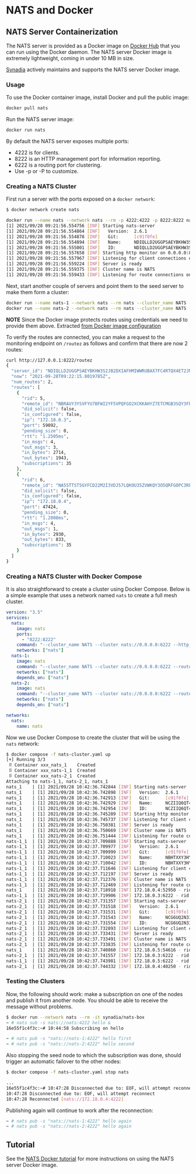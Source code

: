 # NATS and Docker

## NATS Server Containerization

The NATS server is provided as a Docker image on [Docker Hub](https://hub.docker.com/_/nats/) that you can run using the Docker daemon. The NATS server Docker image is extremely lightweight, coming in under 10 MB in size.

[Synadia](https://synadia.com) actively maintains and supports the NATS server Docker image.

### Usage

To use the Docker container image, install Docker and pull the public image:

```bash
docker pull nats
```

Run the NATS server image:

```bash
docker run nats
```

By default the NATS server exposes multiple ports:

* 4222 is for clients.
* 8222 is an HTTP management port for information reporting.
* 6222 is a routing port for clustering.
* Use -p or -P to customize.

### Creating a NATS Cluster

First run a server with the ports exposed on a `docker network`:

```bash
$ docker network create nats
```

```bash
docker run --name nats --network nats --rm -p 4222:4222 -p 8222:8222 nats --http_port 8222 --cluster_name NATS --cluster nats://0.0.0.0:6222
[1] 2021/09/28 09:21:56.554756 [INF] Starting nats-server
[1] 2021/09/28 09:21:56.554864 [INF]   Version:  2.6.1
[1] 2021/09/28 09:21:56.554878 [INF]   Git:      [c91f0fe]
[1] 2021/09/28 09:21:56.554894 [INF]   Name:     NDIQLLD2UGGPSAEYBKHW3S2JB2DXIAFHMIWWRUBAX7FC4RTQX4ET2JNQ
[1] 2021/09/28 09:21:56.555001 [INF]   ID:       NDIQLLD2UGGPSAEYBKHW3S2JB2DXIAFHMIWWRUBAX7FC4RTQX4ET2JNQ
[1] 2021/09/28 09:21:56.557658 [INF] Starting http monitor on 0.0.0.0:8222
[1] 2021/09/28 09:21:56.557967 [INF] Listening for client connections on 0.0.0.0:4222
[1] 2021/09/28 09:21:56.559224 [INF] Server is ready
[1] 2021/09/28 09:21:56.559375 [INF] Cluster name is NATS
[1] 2021/09/28 09:21:56.559433 [INF] Listening for route connections on 0.0.0.0:6222
```

Next, start another couple of servers and point them to the seed server to make them form a cluster:

```bash
docker run --name nats-1 --network nats --rm nats --cluster_name NATS --cluster nats://0.0.0.0:6222 --routes=nats://ruser:T0pS3cr3t@nats:6222
docker run --name nats-2 --network nats --rm nats --cluster_name NATS --cluster nats://0.0.0.0:6222 --routes=nats://ruser:T0pS3cr3t@nats:6222
```

**NOTE** Since the Docker image protects routes using credentials we need to provide them above. Extracted [from Docker image configuration](https://github.com/nats-io/nats-docker/blob/6fb8c05311bb4d1554390f66abb0a5ebef1e1c9d/2.1.0/scratch/amd64/nats-server.conf#L13-L19)

To verify the routes are connected, you can make a request to the monitoring endpoint on `/routez` as follows and confirm that there are now 2 routes:

```bash
curl http://127.0.0.1:8222/routez
{
  "server_id": "NDIQLLD2UGGPSAEYBKHW3S2JB2DXIAFHMIWWRUBAX7FC4RTQX4ET2JNQ",
  "now": "2021-09-28T09:22:15.8019785Z",
  "num_routes": 2,
  "routes": [
    {
      "rid": 5,
      "remote_id": "NBRAUY3YSVFYU7BFWI2YF5VPQFGO2XCKKAHYZ7ETCMGB3SQY3FDFTYOQ",
      "did_solicit": false,
      "is_configured": false,
      "ip": "172.18.0.3",
      "port": 59092,
      "pending_size": 0,
      "rtt": "1.2505ms",
      "in_msgs": 4,
      "out_msgs": 3,
      "in_bytes": 2714,
      "out_bytes": 1943,
      "subscriptions": 35
    },
    {
      "rid": 6,
      "remote_id": "NA5STTST5GYFCD22M2I3VDJ57LQKOU35ZVWKQY3O5QRFGOPC3RFDIDVJ",
      "did_solicit": false,
      "is_configured": false,
      "ip": "172.18.0.4",
      "port": 47424,
      "pending_size": 0,
      "rtt": "1.2008ms",
      "in_msgs": 4,
      "out_msgs": 1,
      "in_bytes": 2930,
      "out_bytes": 833,
      "subscriptions": 35
    }
  ]
}
```

### Creating a NATS Cluster with Docker Compose

It is also straightforward to create a cluster using Docker Compose. Below is a simple example that uses a network named `nats` to create a full mesh cluster.

```yaml
version: "3.5"
services:
  nats:
    image: nats
    ports:
      - "8222:8222"
    command: "--cluster_name NATS --cluster nats://0.0.0.0:6222 --http_port 8222 "
    networks: ["nats"]
  nats-1:
    image: nats
    command: "--cluster_name NATS --cluster nats://0.0.0.0:6222 --routes=nats://ruser:T0pS3cr3t@nats:6222"
    networks: ["nats"]
    depends_on: ["nats"]
  nats-2:
    image: nats
    command: "--cluster_name NATS --cluster nats://0.0.0.0:6222 --routes=nats://ruser:T0pS3cr3t@nats:6222"
    networks: ["nats"]
    depends_on: ["nats"]

networks:
  nats:
    name: nats
```

Now we use Docker Compose to create the cluster that will be using the `nats` network:

```bash
$ docker compose -f nats-cluster.yaml up
[+] Running 3/3
 ⠿ Container xxx_nats_1    Created
 ⠿ Container xxx_nats-1_1  Created
 ⠿ Container xxx_nats-2_1  Created
Attaching to nats-1_1, nats-2_1, nats_1
nats_1    | [1] 2021/09/28 10:42:36.742844 [INF] Starting nats-server
nats_1    | [1] 2021/09/28 10:42:36.742898 [INF]   Version:  2.6.1
nats_1    | [1] 2021/09/28 10:42:36.742913 [INF]   Git:      [c91f0fe]
nats_1    | [1] 2021/09/28 10:42:36.742929 [INF]   Name:     NCZIIQ6QT4KT5K5WBP7H2RRBM4MSYD4C2TVSRZOZN57EHX6VTF4EWXAU
nats_1    | [1] 2021/09/28 10:42:36.742954 [INF]   ID:       NCZIIQ6QT4KT5K5WBP7H2RRBM4MSYD4C2TVSRZOZN57EHX6VTF4EWXAU
nats_1    | [1] 2021/09/28 10:42:36.745289 [INF] Starting http monitor on 0.0.0.0:8222
nats_1    | [1] 2021/09/28 10:42:36.745737 [INF] Listening for client connections on 0.0.0.0:4222
nats_1    | [1] 2021/09/28 10:42:36.750381 [INF] Server is ready
nats_1    | [1] 2021/09/28 10:42:36.750669 [INF] Cluster name is NATS
nats_1    | [1] 2021/09/28 10:42:36.751444 [INF] Listening for route connections on 0.0.0.0:6222
nats-1_1  | [1] 2021/09/28 10:42:37.709888 [INF] Starting nats-server
nats-1_1  | [1] 2021/09/28 10:42:37.709977 [INF]   Version:  2.6.1
nats-1_1  | [1] 2021/09/28 10:42:37.709999 [INF]   Git:      [c91f0fe]
nats-1_1  | [1] 2021/09/28 10:42:37.710023 [INF]   Name:     NBHTXXY3HYZVPXITYQ73BSDA5CQZINTKYRM23XFI46RWWTTUP5TAXQMB
nats-1_1  | [1] 2021/09/28 10:42:37.710042 [INF]   ID:       NBHTXXY3HYZVPXITYQ73BSDA5CQZINTKYRM23XFI46RWWTTUP5TAXQMB
nats-1_1  | [1] 2021/09/28 10:42:37.711646 [INF] Listening for client connections on 0.0.0.0:4222
nats-1_1  | [1] 2021/09/28 10:42:37.712197 [INF] Server is ready
nats-1_1  | [1] 2021/09/28 10:42:37.712376 [INF] Cluster name is NATS
nats-1_1  | [1] 2021/09/28 10:42:37.712469 [INF] Listening for route connections on 0.0.0.0:6222
nats_1    | [1] 2021/09/28 10:42:37.718918 [INF] 172.18.0.4:52950 - rid:4 - Route connection created
nats-1_1  | [1] 2021/09/28 10:42:37.719906 [INF] 172.18.0.3:6222 - rid:4 - Route connection created
nats-2_1  | [1] 2021/09/28 10:42:37.731357 [INF] Starting nats-server
nats-2_1  | [1] 2021/09/28 10:42:37.731518 [INF]   Version:  2.6.1
nats-2_1  | [1] 2021/09/28 10:42:37.731531 [INF]   Git:      [c91f0fe]
nats-2_1  | [1] 2021/09/28 10:42:37.731543 [INF]   Name:     NCG6UQ2N3IHE6OS76TL46RNZBAPHNUCQSA64FDFHG5US2LLJOQLD5ZK2
nats-2_1  | [1] 2021/09/28 10:42:37.731554 [INF]   ID:       NCG6UQ2N3IHE6OS76TL46RNZBAPHNUCQSA64FDFHG5US2LLJOQLD5ZK2
nats-2_1  | [1] 2021/09/28 10:42:37.732893 [INF] Listening for client connections on 0.0.0.0:4222
nats-2_1  | [1] 2021/09/28 10:42:37.733431 [INF] Server is ready
nats-2_1  | [1] 2021/09/28 10:42:37.733491 [INF] Cluster name is NATS
nats-2_1  | [1] 2021/09/28 10:42:37.733835 [INF] Listening for route connections on 0.0.0.0:6222
nats_1    | [1] 2021/09/28 10:42:37.740860 [INF] 172.18.0.5:54616 - rid:5 - Route connection created
nats-2_1  | [1] 2021/09/28 10:42:37.741557 [INF] 172.18.0.3:6222 - rid:4 - Route connection created
nats-1_1  | [1] 2021/09/28 10:42:37.743981 [INF] 172.18.0.5:6222 - rid:5 - Route connection created
nats-2_1  | [1] 2021/09/28 10:42:37.744332 [INF] 172.18.0.4:40250 - rid:5 - Route connection created
```

### Testing the Clusters

Now, the following should work: make a subscription on one of the nodes and publish it from another node. You should be able to receive the message without problems.

```bash
$ docker run --network nats --rm -it synadia/nats-box
~ # nats sub -s nats://nats:4222 hello &
16e55f1c4f3c:~# 10:44:58 Subscribing on hello

~ # nats pub -s "nats://nats-1:4222" hello first
~ # nats pub -s "nats://nats-2:4222" hello second
```

Also stopping the seed node to which the subscription was done, should trigger an automatic failover to the other nodes:

```bash
$ docker compose -f nats-cluster.yaml stop nats

... 
16e55f1c4f3c:~# 10:47:28 Disconnected due to: EOF, will attempt reconnect
10:47:28 Disconnected due to: EOF, will attempt reconnect
10:47:28 Reconnected [nats://172.18.0.4:4222]
```

Publishing again will continue to work after the reconnection:

```bash
~ # nats pub -s "nats://nats-1:4222" hello again
~ # nats pub -s "nats://nats-2:4222" hello again
```

## Tutorial

See the [NATS Docker tutorial](nats-docker-tutorial.md) for more instructions on using the NATS server Docker image.

